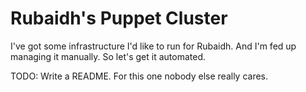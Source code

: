 # Rubaidh's Puppet Cluster

I've got some infrastructure I'd like to run for Rubaidh. And I'm fed up
managing it manually. So let's get it automated.

TODO: Write a README. For this one nobody else really cares.
